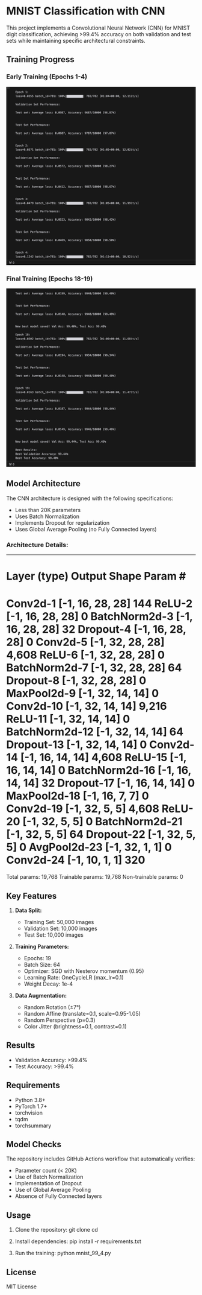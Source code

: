# MNIST Classification with CNN

This project implements a Convolutional Neural Network (CNN) for MNIST digit classification, achieving >99.4% accuracy on both validation and test sets while maintaining specific architectural constraints.

## Training Progress

### Early Training (Epochs 1-4)
![Early Training Progress](./images/early_training.png)

### Final Training (Epochs 18-19)
![Final Training Progress](./images/final_training.png)

## Model Architecture

The CNN architecture is designed with the following specifications:
- Less than 20K parameters
- Uses Batch Normalization
- Implements Dropout for regularization
- Uses Global Average Pooling (no Fully Connected layers)

### Architecture Details:
----------------------------------------------------------------
Layer (type)               Output Shape         Param #
================================================================
Conv2d-1                  [-1, 16, 28, 28]     144
ReLU-2                    [-1, 16, 28, 28]     0
BatchNorm2d-3             [-1, 16, 28, 28]     32
Dropout-4                 [-1, 16, 28, 28]     0
Conv2d-5                  [-1, 32, 28, 28]     4,608
ReLU-6                    [-1, 32, 28, 28]     0
BatchNorm2d-7             [-1, 32, 28, 28]     64
Dropout-8                 [-1, 32, 28, 28]     0
MaxPool2d-9               [-1, 32, 14, 14]     0
Conv2d-10                 [-1, 32, 14, 14]     9,216
ReLU-11                   [-1, 32, 14, 14]     0
BatchNorm2d-12            [-1, 32, 14, 14]     64
Dropout-13                [-1, 32, 14, 14]     0
Conv2d-14                 [-1, 16, 14, 14]     4,608
ReLU-15                   [-1, 16, 14, 14]     0
BatchNorm2d-16            [-1, 16, 14, 14]     32
Dropout-17                [-1, 16, 14, 14]     0
MaxPool2d-18              [-1, 16, 7, 7]       0
Conv2d-19                 [-1, 32, 5, 5]       4,608
ReLU-20                   [-1, 32, 5, 5]       0
BatchNorm2d-21            [-1, 32, 5, 5]       64
Dropout-22                [-1, 32, 5, 5]       0
AvgPool2d-23              [-1, 32, 1, 1]       0
Conv2d-24                 [-1, 10, 1, 1]       320
================================================================
Total params: 19,768
Trainable params: 19,768
Non-trainable params: 0

## Key Features

1. **Data Split:**
   - Training Set: 50,000 images
   - Validation Set: 10,000 images
   - Test Set: 10,000 images

2. **Training Parameters:**
   - Epochs: 19
   - Batch Size: 64
   - Optimizer: SGD with Nesterov momentum (0.95)
   - Learning Rate: OneCycleLR (max_lr=0.1)
   - Weight Decay: 1e-4

3. **Data Augmentation:**
   - Random Rotation (±7°)
   - Random Affine (translate=0.1, scale=0.95-1.05)
   - Random Perspective (p=0.3)
   - Color Jitter (brightness=0.1, contrast=0.1)

## Results

- Validation Accuracy: >99.4%
- Test Accuracy: >99.4%

## Requirements

- Python 3.8+
- PyTorch 1.7+
- torchvision
- tqdm
- torchsummary

## Model Checks

The repository includes GitHub Actions workflow that automatically verifies:
- Parameter count (< 20K)
- Use of Batch Normalization
- Implementation of Dropout
- Use of Global Average Pooling
- Absence of Fully Connected layers

## Usage

1. Clone the repository:
git clone <repository-url>
cd <repository-name>

2. Install dependencies:
pip install -r requirements.txt

3. Run the training:
python mnist_99_4.py

## License

MIT License

